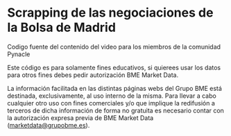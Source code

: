 # Scrapping de las negociaciones de la Bolsa de Madrid

Codigo fuente del contenido del video para los miembros de la comunidad Pynacle

Este código es para solamente fines educativos, si quierees usar los datos para otros fines debes pedir autorización  BME Market Data.


La información facilitada en las distintas páginas webs del Grupo BME está destinada, exclusivamente, al uso interno de la misma. 
Para llevar a cabo cualquier otro uso con fines comerciales y/o que implique la redifusión a terceros de dicha información de forma no gratuita es necesario contar con la autorización expresa previa de BME Market Data (marketdata@grupobme.es).





